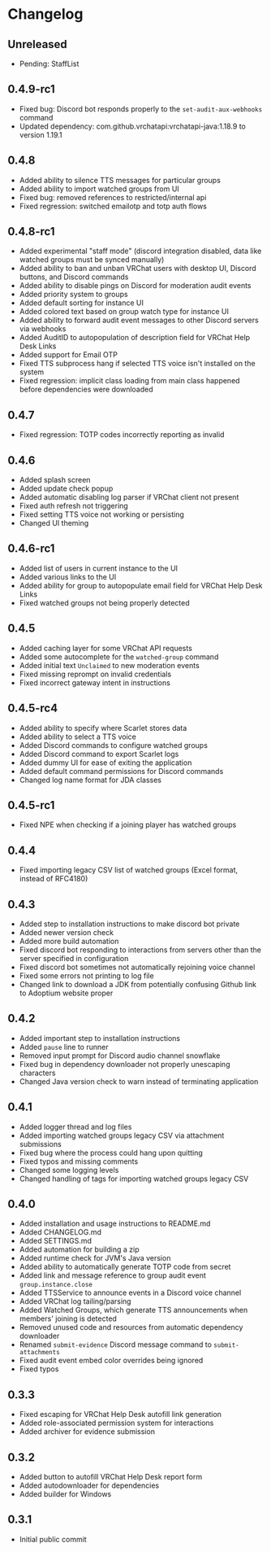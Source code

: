 
# Changelog

## Unreleased
  - Pending: StaffList

## 0.4.9-rc1
  - Fixed bug: Discord bot responds properly to the `set-audit-aux-webhooks` command
  - Updated dependency: com.github.vrchatapi:vrchatapi-java:1.18.9 to version 1.19.1

## 0.4.8
  - Added ability to silence TTS messages for particular groups
  - Added ability to import watched groups from UI
  - Fixed bug: removed references to restricted/internal api
  - Fixed regression: switched emailotp and totp auth flows

## 0.4.8-rc1
  - Added experimental "staff mode" (discord integration disabled, data like watched groups must be synced manually)
  - Added ability to ban and unban VRChat users with desktop UI, Discord buttons, and Discord commands
  - Added ability to disable pings on Discord for moderation audit events
  - Added priority system to groups
  - Added default sorting for instance UI
  - Added colored text based on group watch type for instance UI
  - Added ability to forward audit event messages to other Discord servers via webhooks
  - Added AuditID to autopopulation of description field for VRChat Help Desk Links
  - Added support for Email OTP
  - Fixed TTS subprocess hang if selected TTS voice isn't installed on the system
  - Fixed regression: implicit class loading from main class happened before dependencies were downloaded

## 0.4.7
  - Fixed regression: TOTP codes incorrectly reporting as invalid

## 0.4.6
  - Added splash screen
  - Added update check popup
  - Added automatic disabling log parser if VRChat client not present
  - Fixed auth refresh not triggering
  - Fixed setting TTS voice not working or persisting
  - Changed UI theming

## 0.4.6-rc1
  - Added list of users in current instance to the UI
  - Added various links to the UI
  - Added ability for group to autopopulate email field for VRChat Help Desk Links
  - Fixed watched groups not being properly detected

## 0.4.5
  - Added caching layer for some VRChat API requests
  - Added some autocomplete for the `watched-group` command
  - Added initial text `Unclaimed` to new moderation events
  - Fixed missing reprompt on invalid credentials
  - Fixed incorrect gateway intent in instructions

## 0.4.5-rc4
  - Added ability to specify where Scarlet stores data
  - Added ability to select a TTS voice
  - Added Discord commands to configure watched groups
  - Added Discord command to export Scarlet logs
  - Added dummy UI for ease of exiting the application
  - Added default command permissions for Discord commands
  - Changed log name format for JDA classes

## 0.4.5-rc1
  - Fixed NPE when checking if a joining player has watched groups

## 0.4.4
  - Fixed importing legacy CSV list of watched groups (Excel format, instead of RFC4180)

## 0.4.3
  - Added step to installation instructions to make discord bot private
  - Added newer version check
  - Added more build automation
  - Fixed discord bot responding to interactions from servers other than the server specified in configuration
  - Fixed discord bot sometimes not automatically rejoining voice channel
  - Fixed some errors not printing to log file
  - Changed link to download a JDK from potentially confusing Github link to Adoptium website proper

## 0.4.2
  - Added important step to installation instructions
  - Added `pause` line to runner
  - Removed input prompt for Discord audio channel snowflake
  - Fixed bug in dependency downloader not properly unescaping characters
  - Changed Java version check to warn instead of terminating application

## 0.4.1
  - Added logger thread and log files
  - Added importing watched groups legacy CSV via attachment submissions
  - Fixed bug where the process could hang upon quitting
  - Fixed typos and missing comments
  - Changed some logging levels
  - Changed handling of tags for importing watched groups legacy CSV

## 0.4.0
  - Added installation and usage instructions to README.md
  - Added CHANGELOG.md
  - Added SETTINGS.md
  - Added automation for building a zip
  - Added runtime check for JVM's Java version
  - Added ability to automatically generate TOTP code from secret
  - Added link and message reference to group audit event `group.instance.close`
  - Added TTSService to announce events in a Discord voice channel
  - Added VRChat log tailing/parsing
  - Added Watched Groups, which generate TTS announcements when members' joining is detected
  - Removed unused code and resources from automatic dependency downloader
  - Renamed `submit-evidence` Discord message command to `submit-attachments`
  - Fixed audit event embed color overrides being ignored
  - Fixed typos

## 0.3.3
  - Fixed escaping for VRChat Help Desk autofill link generation
  - Added role-associated permission system for interactions
  - Added archiver for evidence submission

## 0.3.2
  - Added button to autofill VRChat Help Desk report form
  - Added autodownloader for dependencies
  - Added builder for Windows

## 0.3.1
  - Initial public commit
